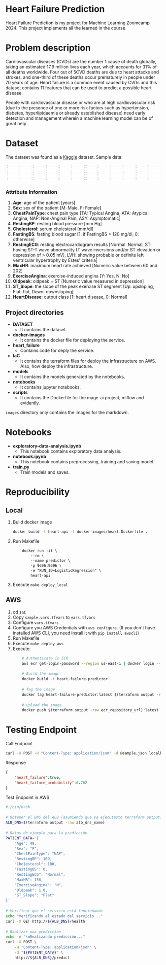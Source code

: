 # Heart Failure Prediction
Heart Failure Prediction is my project for Machine Learning Zoomcamp 2024. This project implements all the learned in the course.

# Problem description

Cardiovascular diseases (CVDs) are the number 1 cause of death globally, taking an estimated 17.9 million lives each year, which accounts for 31% of all deaths worldwide. Four out of 5CVD deaths are due to heart attacks and strokes, and one-third of these deaths occur prematurely in people under 70 years of age. Heart failure is a common event caused by CVDs and this dataset contains 11 features that can be used to predict a possible heart disease.

People with cardiovascular disease or who are at high cardiovascular risk (due to the presence of one or more risk factors such as hypertension, diabetes, hyperlipidaemia or already established disease) need early detection and management wherein a machine learning model can be of great help.

# Dataset
The dataset was found as a [Kaggle](https://www.kaggle.com/datasets/fedesoriano/heart-failure-prediction) dataset. Sample data:

![](images/1.png)

### Attribute Information

1. **Age**: age of the patient \[years\]
2. **Sex**: sex of the patient \[M: Male, F: Female\]
3. **ChestPainType**: chest pain type \[TA: Typical Angina, ATA: Atypical Angina, NAP: Non-Anginal Pain, ASY: Asymptomatic\]
4. **RestingBP**: resting blood pressure \[mm Hg\]
5. **Cholesterol**: serum cholesterol \[mm/dl\]
6. **FastingBS**: fasting blood sugar \[1: if FastingBS > 120 mg/dl, 0: otherwise\]
7. **RestingECG**: resting electrocardiogram results \[Normal: Normal, ST: having ST-T wave abnormality (T wave inversions and/or ST elevation or depression of > 0.05 mV), LVH: showing probable or definite left ventricular hypertrophy by Estes' criteria\]
8. **MaxHR**: maximum heart rate achieved \[Numeric value between 60 and 202\]
9. **ExerciseAngina**: exercise-induced angina \[Y: Yes, N: No\]
10. **Oldpeak**: oldpeak = ST \[Numeric value measured in depression\]
11. **ST\_Slope**: the slope of the peak exercise ST segment \[Up: upsloping, Flat: flat, Down: downsloping\]
12. **HeartDisease**: output class \[1: heart disease, 0: Normal\]

## Project directories

[](https://github.com/kiramishima/anemia-detection-mlops?tab=readme-ov-file#project-directories)

- **DATASET**
    - It contains the dataset.
- **docker-images**
    - It contains the docker file for deploying the service.
- **heart_failure**
    - Contains code for deply the service.
- **IaC**
    - It contains the terraform files for deploy the infrastructure on AWS. Also, how deploy the infrastructure.
- **models**
    - It contains the models generated by the notebooks.
- **notebooks**
    - It contains jupyter notebooks.
- **scripts**
    - It contains the Dockerfile for the mage-ai project, mlflow and evidently.

`images` directory only contains the images for the markdown.

# Notebooks

- **exploratory-data-analysis.ipynb**
    - This notebook contains exploratory data analysis.
- **notebook.ipynb**
    - This notebook contains preprocessing, training and saving model.
- **train.py**
    - Train models and saves.

# Reproducibility

## Local

1. Build docker image
    ```sh
    docker build -t heart-api -f docker-images/heart.Dockerfile .
    ```
2. Run Makefile
    ```docker
        docker run -it \
            --rm \
            --name predictor \
            -p 9696:9696 \
            -e "RUN_ID=LogisticRegression" \
            heart-api
    ```
2. Execute `make deploy_local`

## AWS

1. cd `IaC`
2. Copy `sample.vars.tfvars` to `vars.tfvars`
3. Configure `vars.tfvars`
4. Configure you AWS Credentials with `aws configure`. (If you don´t have installed AWS CLI, you need install it with `pip install awscli`)
5. Run Makefile
6. Execute `make deploy_aws`
7. Execute:
    ```sh
        # Authenticate in ECR
        aws ecr get-login-password --region us-east-1 | docker login --username AWS --password-stdin $(terraform output -raw ecr_repository_url)

        # Build the image
        docker build -t heart-failure-predictor .

        # Tag the image
        docker tag heart-failure-predictor:latest $(terraform output -raw ecr_repository_url):latest

        # Upload the image
        docker push $(terraform output -raw ecr_repository_url):latest
    ```



# Testing Endpoint

Call Endpoint
```bash
curl -X POST -H "Content-Type: application/json" -d @sample.json localhost:9696/predict
```

Response

```json
{
    "heart_failure":true,
    "heart_failure_probability":0.762
}
```

Test Endpoint in AWS

```sh
#!/bin/bash

# Obtener el DNS del ALB (asumiendo que ya ejecutaste terraform output)
ALB_DNS=$(terraform output -raw alb_dns_name)

# Datos de ejemplo para la predicción
PATIENT_DATA='{
    "Age": 49,
    "Sex": "F",
    "ChestPainType": "NAP",
    "RestingBP": 160,
    "Cholesterol": 180,
    "FastingBS": 0,
    "RestingECG": "Normal",
    "MaxHR": 156,
    "ExerciseAngina": "N",
    "Oldpeak": 1.0,
    "ST_Slope": "Flat"
}'

# Verificar que el servicio está funcionando
echo "Verificando el estado del servicio..."
curl -X GET http://${ALB_DNS}/health

# Realizar una predicción
echo -e "\nRealizando predicción..."
curl -X POST \
    -H "Content-Type: application/json" \
    -d "${PATIENT_DATA}" \
    http://${ALB_DNS}/predict
```